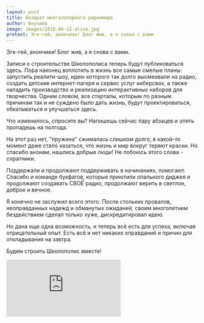 ```yaml
---
layout: post
title: Возврат многополярного радиомира
author: Внучаев
image: images/2018-06-12-alive.jpg
pretext: Эге-гей, анончики! Блог жив, а я снова с вами
---
```


Эге-гей, анончики! Блог жив, а я снова с вами. 

Записи о строительстве Школополиса теперь будут
публиковаться здесь. Пора наконец воплотить в
жизнь все самые смелые планы: запустить реалити-шоу,
идею которого так долго высмеивали на радио, создать
детские интернет-лагеря и сервис услуг киберсвах,
а также наладить производство и реализацию
интерактивных наборов для творчества. Одним словом,
все стартапы, которым по разным причинам так и не
суждено было дать жизнь, будут проектироваться,
обкатываться и улучшаться здесь.

Что изменилось, спросите вы? Напишешь сейчас
пару абзацев и опять пропадешь на полгода.

На этот раз нет, "пружина" сжималась слишком долго,
в какой-то момент даже стало казаться, что жизнь
и мир вокруг теряют краски. Но спасибо анонам,
нашлись добрые люди! Не побоюсь этого слова -
соратники.

Поддержали и продолжают поддерживать в начинаниях,
помогают. Спасибо и команде букфагов, которые
приютили опального диджея и продолжают создавать
СВОЁ радио, продолжают верить в светлое, доброе и
вечное.

Я конечно не заслужил всего этого. После стольких
провалов, неоправданных надежд и обманутых
ожиданий, своим многолетним бездействием сделал
только хуже, дискредитировал идею.

Но дана еще одна возможность, и теперь всё есть
для успеха, включая отрицательный опыт. Есть всё
и нет никаких оправданий и причин для
откладывания на завтра.

Будем строить Школополис вместе!
<div class='videoWrapper'>
  <iframe src="https://www.youtube.com/embed/VuLktUzq23c"
          frameborder="0" allow="autoplay;encrypted-media"
          allowfullscreen>
  </iframe>
</div>
